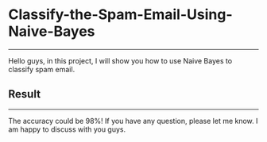 # Classify-the-Spam-Email-Using-Naive-Bayes
<hr> Hello guys, in this project, I will show you how to use Naive Bayes to classify spam email. 

## Result
<hr> The accuracy could be 98%! If you have any question, please let me know. I am happy to discuss with you guys. 
